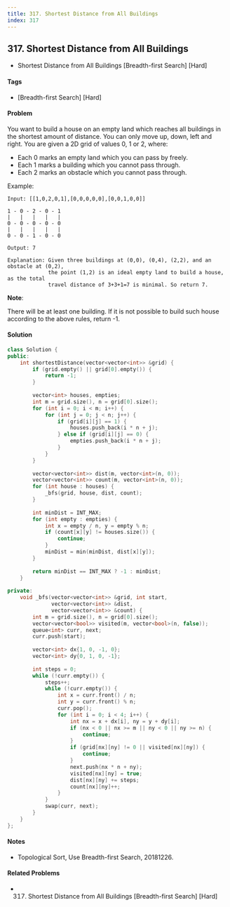 ```yaml
---
title: 317. Shortest Distance from All Buildings
index: 317
---
```


## 317. Shortest Distance from All Buildings
- Shortest Distance from All Buildings [Breadth-first Search] [Hard]

#### Tags
- [Breadth-first Search] [Hard]

#### Problem
You want to build a house on an empty land which reaches all buildings in the shortest amount of distance. You can only move up, down, left and right. You are given a 2D grid of values 0, 1 or 2, where:

- Each 0 marks an empty land which you can pass by freely.
- Each 1 marks a building which you cannot pass through.
- Each 2 marks an obstacle which you cannot pass through.

Example:

    Input: [[1,0,2,0,1],[0,0,0,0,0],[0,0,1,0,0]]

    1 - 0 - 2 - 0 - 1
    |   |   |   |   |
    0 - 0 - 0 - 0 - 0
    |   |   |   |   |
    0 - 0 - 1 - 0 - 0

    Output: 7 

    Explanation: Given three buildings at (0,0), (0,4), (2,2), and an obstacle at (0,2),
                 the point (1,2) is an ideal empty land to build a house, as the total 
                 travel distance of 3+3+1=7 is minimal. So return 7.

**Note**:

There will be at least one building. If it is not possible to build such house according to the above rules, return -1.

#### Solution
``` C++
class Solution {
public:
    int shortestDistance(vector<vector<int>> &grid) {
        if (grid.empty() || grid[0].empty()) {
            return -1;
        }
        
        vector<int> houses, empties;
        int m = grid.size(), n = grid[0].size();
        for (int i = 0; i < m; i++) {
            for (int j = 0; j < n; j++) {
                if (grid[i][j] == 1) {
                    houses.push_back(i * n + j);
                } else if (grid[i][j] == 0) {
                    empties.push_back(i * n + j);
                }
            }
        }
        
        vector<vector<int>> dist(m, vector<int>(n, 0));
        vector<vector<int>> count(m, vector<int>(n, 0));
        for (int house : houses) {
            _bfs(grid, house, dist, count);
        }
        
        int minDist = INT_MAX;
        for (int empty : empties) {
            int x = empty / n, y = empty % n;
            if (count[x][y] != houses.size()) {
                continue;
            }
            minDist = min(minDist, dist[x][y]);
        }
        
        return minDist == INT_MAX ? -1 : minDist;
    }
    
private:
    void _bfs(vector<vector<int>> &grid, int start, 
              vector<vector<int>> &dist, 
              vector<vector<int>> &count) {
        int m = grid.size(), n = grid[0].size();
        vector<vector<bool>> visited(m, vector<bool>(n, false));
        queue<int> curr, next;
        curr.push(start);
        
        vector<int> dx{1, 0, -1, 0};
        vector<int> dy{0, 1, 0, -1};
        
        int steps = 0;
        while (!curr.empty()) {
            steps++;
            while (!curr.empty()) {
                int x = curr.front() / n;
                int y = curr.front() % n;
                curr.pop();
                for (int i = 0; i < 4; i++) {
                    int nx = x + dx[i], ny = y + dy[i];
                    if (nx < 0 || nx >= m || ny < 0 || ny >= n) {
                        continue;
                    }
                    if (grid[nx][ny] != 0 || visited[nx][ny]) {
                        continue;
                    }
                    next.push(nx * n + ny);
                    visited[nx][ny] = true;
                    dist[nx][ny] += steps;
                    count[nx][ny]++;
                }
            }
            swap(curr, next);
        }
    }
};
```

#### Notes
- Topological Sort, Use Breadth-first Search, 20181226.

#### Related Problems
- 317. Shortest Distance from All Buildings [Breadth-first Search] [Hard]
